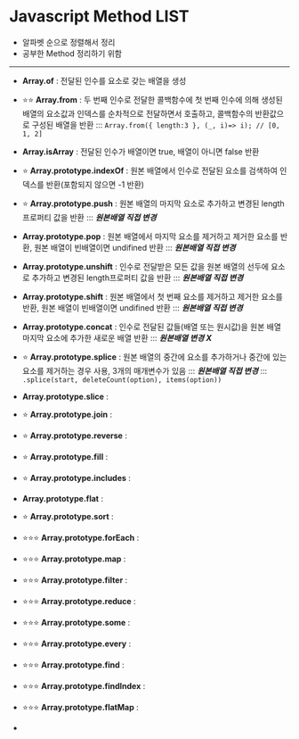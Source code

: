 # Javascript Method LIST
- 알파벳 순으로 정렬해서 정리
- 공부한 Method 정리하기 위함

-----

- **Array.of** : 전달된 인수를 요소로 갖는 배열을 생성
- ⭐⭐ **Array.from** : 두 번째 인수로 전달한 콜백함수에 첫 번째 인수에 의해 생성된 배열의 요소값과 인덱스를 순차적으로 전달하면서 호출하고, 콜백함수의 반환값으로 구성된 배열을 반환 ::: `Array.from({ length:3 }, (_, i)=> i); // [0, 1, 2]`
- **Array.isArray** : 전달된 인수가 배열이면 true, 배열이 아니면 false 반환
- ⭐ **Array.prototype.indexOf** : 원본 배열에서 인수로 전달된 요소를 검색하여 인덱스를 반환(포함되지 않으면 -1 반환)
- ⭐ **Array.prototype.push** : 원본 배열의 마지막 요소로 추가하고 변경된 length 프로퍼티 값을 반환 ::: **_원본배열 직접 변경_**
- **Array.prototype.pop** : 원본 배열에서 마지막 요소를 제거하고 제거한 요소를 반환, 원본 배열이 빈배열이면 undifined 반환 ::: **_원본배열 직접 변경_**
- **Array.prototype.unshift** : 인수로 전달받은 모든 값을 원본 배열의 선두에 요소로 추가하고 변경된 length프로퍼티 값을 반환 ::: **_원본배열 직접 변경_**
- **Array.prototype.shift** : 원본 배열에서 첫 번째 요소를 제거하고 제거한 요소를 반환, 원본 배열이 빈배열이면 undifined 반환 ::: **_원본배열 직접 변경_**
- **Array.prototype.concat** : 인수로 전달된 값들(배열 또는 원시값)을 원본 배열 마지막 요소에 추가한 새로운 배열 반환 ::: **_원본배열 변경 X_**
- ⭐ **Array.prototype.splice** : 원본 배열의 중간에 요소를 추가하거나 중간에 있는 요소를 제거하는 경우 사용, 3개의 매개변수가 있음 ::: **_원본배열 직접 변경_** ::: `.splice(start, deleteCount(option), items(option))`
- **Array.prototype.slice** :
- ⭐ **Array.prototype.join** :
- ⭐ **Array.prototype.reverse** :
- ⭐ **Array.prototype.fill** :
- ⭐ **Array.prototype.includes** :
- **Array.prototype.flat** :
- ⭐ **Array.prototype.sort** :
- ⭐⭐⭐ **Array.prototype.forEach** :
- ⭐⭐⭐ **Array.prototype.map** :
- ⭐⭐⭐ **Array.prototype.filter** :
- ⭐⭐⭐ **Array.prototype.reduce** :
- ⭐⭐⭐ **Array.prototype.some** :
- ⭐⭐⭐ **Array.prototype.every** :
- ⭐⭐⭐ **Array.prototype.find** :
- ⭐⭐⭐ **Array.prototype.findIndex** :
- ⭐⭐⭐ **Array.prototype.flatMap** :




- 